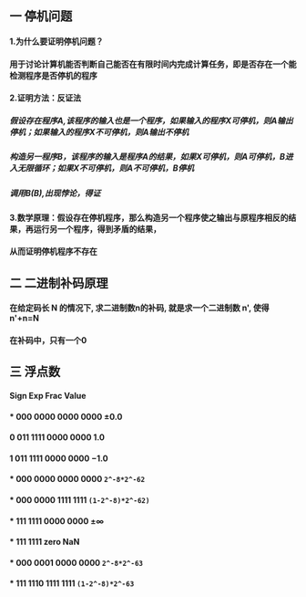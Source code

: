 ## 一   停机问题

#### 1.为什么要证明停机问题？

#### 用于讨论计算机能否判断自己能否在有限时间内完成计算任务，即是否存在一个能检测程序是否停机的程序

#### 2.证明方法：反证法

##### 假设存在程序A,该程序的输入也是一个程序，如果输入的程序X可停机，则A输出停机；如果输入的程序X不可停机，则A输出不停机

##### 构造另一程序B，该程序的输入是程序A的结果，如果X可停机，则A可停机，B进入无限循环；如果X不可停机，则A不可停机，B停机

##### 调用B(B),出现悖论，得证

#### 3.数学原理：假设存在停机程序，那么构造另一个程序使之输出与原程序相反的结果，再运行另一个程序，得到矛盾的结果，

#### 从而证明停机程序不存在

## 二   二进制补码原理

#### 在给定码长 N 的情况下, 求二进制数n的补码, 就是求一个二进制数 n', 使得 n'+n=N

#### 在补码中，只有一个0

## 三   浮点数

#### Sign       Exp       Frac       Value
#### *       000 0000       0000 0000 	    ±0.0
#### 0       011 1111       0000 0000 	    1.0
#### 1       011 1111       0000 0000 	    −1.0
#### *       000 0000       0000 0000       `2^-8*2^-62`
#### *       000 0000       1111 1111       `(1-2^-8)*2^-62)`
#### *       111 1111       0000 0000 	    ±∞
#### *       111 1111       zero            NaN
#### *       000 0001       0000 0000       `2^-8*2^-63`
#### *       111 1110       1111 1111 	    `(1-2^-8)*2^-63`
